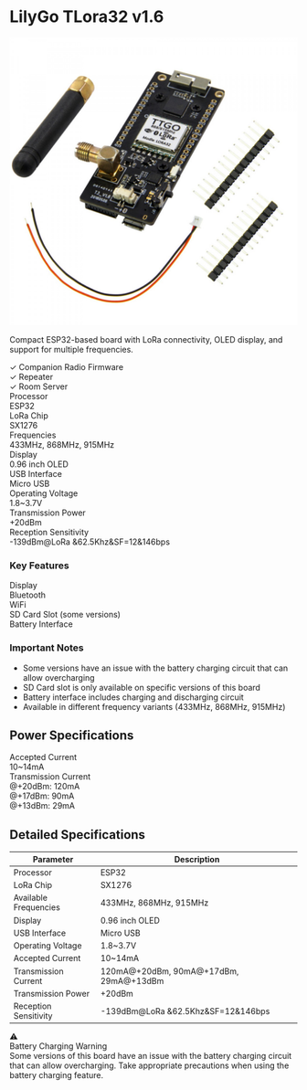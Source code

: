 # LilyGo TLora32 v1.6

<div class="section-divider">
  <div class="divider-line"></div>
</div>

<div class="device-header">
  <div class="device-image">
    <img src="./../../images/LilyGO TTGO T3 LoRa32 868MHz V1.6.1 ESP32.jpg" alt="LilyGo TLora32 v1.6">
  </div>
  <div class="device-intro">
    <p class="device-description">Compact ESP32-based board with LoRa connectivity, OLED display, and support for multiple frequencies.</p>
    <div class="firmware-support">
      <div class="support-item supported">
        <span class="support-icon">✓</span>
        <span class="support-text">Companion Radio Firmware</span>
      </div>
      <div class="support-item supported">
        <span class="support-icon">✓</span>
        <span class="support-text">Repeater</span>
      </div>
      <div class="support-item supported">
        <span class="support-icon">✓</span>
        <span class="support-text">Room Server</span>
      </div>
    </div>
  </div>
</div>

<div class="specs-overview">
  <div class="specs-item">
    <div class="specs-label">Processor</div>
    <div class="specs-value">ESP32</div>
  </div>
  <div class="specs-item">
    <div class="specs-label">LoRa Chip</div>
    <div class="specs-value">SX1276</div>
  </div>
  <div class="specs-item">
    <div class="specs-label">Frequencies</div>
    <div class="specs-value">433MHz, 868MHz, 915MHz</div>
  </div>
  <div class="specs-item">
    <div class="specs-label">Display</div>
    <div class="specs-value">0.96 inch OLED</div>
  </div>
  <div class="specs-item">
    <div class="specs-label">USB Interface</div>
    <div class="specs-value">Micro USB</div>
  </div>
  <div class="specs-item">
    <div class="specs-label">Operating Voltage</div>
    <div class="specs-value">1.8~3.7V</div>
  </div>
  <div class="specs-item">
    <div class="specs-label">Transmission Power</div>
    <div class="specs-value">+20dBm</div>
  </div>
  <div class="specs-item">
    <div class="specs-label">Reception Sensitivity</div>
    <div class="specs-value">-139dBm@LoRa &62.5Khz&SF=12&146bps</div>
  </div>
</div>

<div class="device-features">
  <div class="features-group">
    <h3 class="features-title">Key Features</h3>
    <div class="features-grid">
      <div class="feature-item available">
        <span class="feature-name">Display</span>
      </div>
      <div class="feature-item available">
        <span class="feature-name">Bluetooth</span>
      </div>
      <div class="feature-item available">
        <span class="feature-name">WiFi</span>
      </div>
      <div class="feature-item available">
        <span class="feature-name">SD Card Slot (some versions)</span>
      </div>
      <div class="feature-item available">
        <span class="feature-name">Battery Interface</span>
      </div>
    </div>
  </div>
  
  <div class="notes-group">
    <h3 class="notes-title">Important Notes</h3>
    <ul class="notes-list">
      <li>Some versions have an issue with the battery charging circuit that can allow overcharging</li>
      <li>SD Card slot is only available on specific versions of this board</li>
      <li>Battery interface includes charging and discharging circuit</li>
      <li>Available in different frequency variants (433MHz, 868MHz, 915MHz)</li>
    </ul>
  </div>
</div>

<div class="section-divider">
  <div class="divider-line"></div>
</div>

## Power Specifications

<div class="power-specs">
  <div class="power-item">
    <div class="power-header">Accepted Current</div>
    <div class="power-value">10~14mA</div>
  </div>
  
  <div class="power-item">
    <div class="power-header">Transmission Current</div>
    <div class="power-specs-detail">
      <div class="power-spec">
        <span class="power-mode">@+20dBm:</span>
        <span class="power-amount">120mA</span>
      </div>
      <div class="power-spec">
        <span class="power-mode">@+17dBm:</span>
        <span class="power-amount">90mA</span>
      </div>
      <div class="power-spec">
        <span class="power-mode">@+13dBm:</span>
        <span class="power-amount">29mA</span>
      </div>
    </div>
  </div>
</div>

<div class="section-divider">
  <div class="divider-line"></div>
</div>

## Detailed Specifications

<div class="specs-table">
  <table>
    <thead>
      <tr>
        <th>Parameter</th>
        <th>Description</th>
      </tr>
    </thead>
    <tbody>
      <tr>
        <td>Processor</td>
        <td>ESP32</td>
      </tr>
      <tr>
        <td>LoRa Chip</td>
        <td>SX1276</td>
      </tr>
      <tr>
        <td>Available Frequencies</td>
        <td>433MHz, 868MHz, 915MHz</td>
      </tr>
      <tr>
        <td>Display</td>
        <td>0.96 inch OLED</td>
      </tr>
      <tr>
        <td>USB Interface</td>
        <td>Micro USB</td>
      </tr>
      <tr>
        <td>Operating Voltage</td>
        <td>1.8~3.7V</td>
      </tr>
      <tr>
        <td>Accepted Current</td>
        <td>10~14mA</td>
      </tr>
      <tr>
        <td>Transmission Current</td>
        <td>120mA@+20dBm, 90mA@+17dBm, 29mA@+13dBm</td>
      </tr>
      <tr>
        <td>Transmission Power</td>
        <td>+20dBm</td>
      </tr>
      <tr>
        <td>Reception Sensitivity</td>
        <td>-139dBm@LoRa &62.5Khz&SF=12&146bps</td>
      </tr>
    </tbody>
  </table>
</div>

<div class="alert-box warning">
  <div class="alert-icon">⚠️</div>
  <div class="alert-content">
    <div class="alert-title">Battery Charging Warning</div>
    <div class="alert-text">Some versions of this board have an issue with the battery charging circuit that can allow overcharging. Take appropriate precautions when using the battery charging feature.</div>
  </div>
</div>

